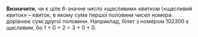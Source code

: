 **Визначити**, чи є ціле 6-значне число «щасливим» квитком («щасливий квиток» – квиток, в якому сума першої половини чисел номера дорівнює сумі другої половини. Наприклад, білет з номером 102300 є щасливим, бо 1 + 0 + 2 = 3 + 0 + 0.
